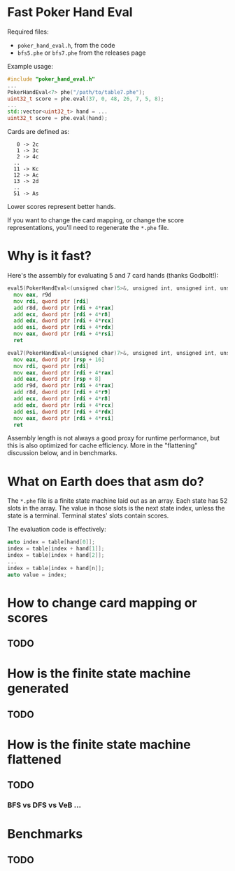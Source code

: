 # Fast Poker Hand Eval

Required files:
* `poker_hand_eval.h`, from the code
* `bfs5.phe` or `bfs7.phe` from the releases page

Example usage:
```c++
#include "poker_hand_eval.h"
...
PokerHandEval<7> phe("/path/to/table7.phe");
uint32_t score = phe.eval(37, 0, 48, 26, 7, 5, 8);
...
std::vector<uint32_t> hand = ...
uint32_t score = phe.eval(hand);
```

Cards are defined as:
```
   0 -> 2c
   1 -> 3c
   2 -> 4c
  ..
  11 -> Kc
  12 -> Ac
  13 -> 2d
  ..
  51 -> As
```
Lower scores represent better hands.

If you want to change the card mapping, or change the score representations, you'll need to regenerate the `*.phe` file.

# Why is it fast?

Here's the assembly for evaluating 5 and 7 card hands (thanks Godbolt!):
```asm
eval5(PokerHandEval<(unsigned char)5>&, unsigned int, unsigned int, unsigned int, unsigned int, unsigned int): # @eval5(PokerHandEval<(unsigned char)5>&, unsigned int, unsigned int, unsigned int, unsigned int, unsigned int)
  mov eax, r9d
  mov rdi, qword ptr [rdi]
  add r8d, dword ptr [rdi + 4*rax]
  add ecx, dword ptr [rdi + 4*r8]
  add edx, dword ptr [rdi + 4*rcx]
  add esi, dword ptr [rdi + 4*rdx]
  mov eax, dword ptr [rdi + 4*rsi]
  ret

eval7(PokerHandEval<(unsigned char)7>&, unsigned int, unsigned int, unsigned int, unsigned int, unsigned int, unsigned int, unsigned int): # @eval7(PokerHandEval<(unsigned char)7>&, unsigned int, unsigned int, unsigned int, unsigned int, unsigned int, unsigned int, unsigned int)
  mov eax, dword ptr [rsp + 16]
  mov rdi, qword ptr [rdi]
  mov eax, dword ptr [rdi + 4*rax]
  add eax, dword ptr [rsp + 8]
  add r9d, dword ptr [rdi + 4*rax]
  add r8d, dword ptr [rdi + 4*r9]
  add ecx, dword ptr [rdi + 4*r8]
  add edx, dword ptr [rdi + 4*rcx]
  add esi, dword ptr [rdi + 4*rdx]
  mov eax, dword ptr [rdi + 4*rsi]
  ret
```

Assembly length is not always a good proxy for runtime performance, but this is also optimized for cache efficiency. More in the "flattening" discussion below, and in benchmarks.

# What on Earth does that asm do?

The `*.phe` file is a finite state machine laid out as an array. Each state has 52 slots in the array. The value in those slots is the next state index, unless the state is a terminal. Terminal states' slots contain scores.

The evaluation code is effectively:
```c++
auto index = table[hand[0]];
index = table[index + hand[1]];
index = table[index + hand[2]];
...
index = table[index + hand[n]];
auto value = index;
```


# How to change card mapping or scores
## TODO


# How is the finite state machine generated
## TODO


# How is the finite state machine flattened
## TODO

### BFS vs DFS vs VeB ...

# Benchmarks
## TODO

